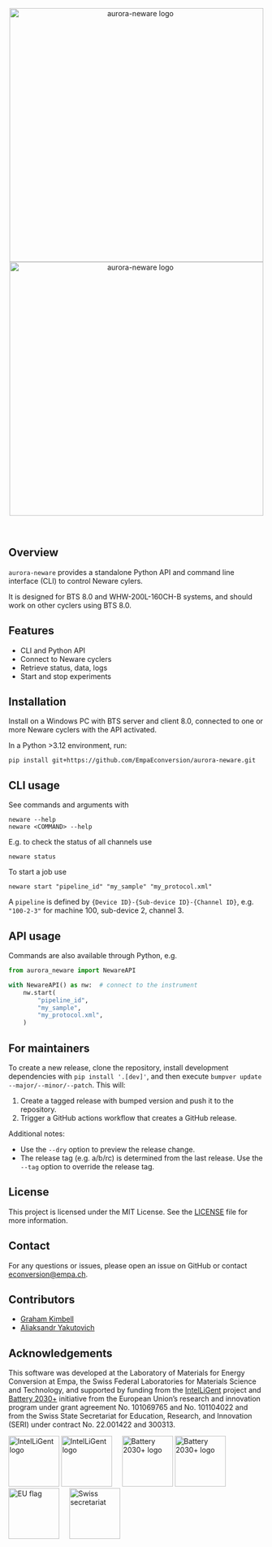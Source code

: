 <p align="center">
  <img src="https://github.com/user-attachments/assets/1046d7d9-0ef8-4188-a5cc-2c840e60c028#gh-light-mode-only" width="500" align="center" alt="aurora-neware logo">
  <img src="https://github.com/user-attachments/assets/738ed394-d2d7-4115-92c7-9a66537beb63#gh-dark-mode-only" width="500" align="center" alt="aurora-neware logo">
</p>

</br>

## Overview
`aurora-neware` provides a standalone Python API and command line interface (CLI) to control Neware cylers.

It is designed for BTS 8.0 and WHW-200L-160CH-B systems, and should work on other cyclers using BTS 8.0.

## Features
- CLI and Python API
- Connect to Neware cyclers
- Retrieve status, data, logs
- Start and stop experiments

## Installation
Install on a Windows PC with BTS server and client 8.0, connected to one or more Neware cyclers with the API activated.

In a Python >3.12 environment, run:
```
pip install git+https://github.com/EmpaEconversion/aurora-neware.git
```

## CLI usage

See commands and arguments with
```
neware --help
neware <COMMAND> --help
```

E.g. to check the status of all channels use
```
neware status
```

To start a job use
```
neware start "pipeline_id" "my_sample" "my_protocol.xml"
```

A `pipeline` is defined by `{Device ID}-{Sub-device ID}-{Channel ID}`, e.g. `"100-2-3"` for machine 100, sub-device 2, channel 3.

## API usage

Commands are also available through Python, e.g.
```python
from aurora_neware import NewareAPI

with NewareAPI() as nw:  # connect to the instrument
    nw.start(
        "pipeline_id",
        "my_sample",
        "my_protocol.xml",
    )
```

## For maintainers

To create a new release, clone the repository, install development dependencies with `pip install '.[dev]'`, and then execute `bumpver update --major/--minor/--patch`.
This will:

  1. Create a tagged release with bumped version and push it to the repository.
  2. Trigger a GitHub actions workflow that creates a GitHub release.

Additional notes:

  - Use the `--dry` option to preview the release change.
  - The release tag (e.g. a/b/rc) is determined from the last release.
    Use the `--tag` option to override the release tag.


## License
This project is licensed under the MIT License. See the [LICENSE](LICENSE) file for more information.

## Contact
For any questions or issues, please open an issue on GitHub or contact econversion@empa.ch.

## Contributors

- [Graham Kimbell](https://github.com/g-kimbell)
- [Aliaksandr Yakutovich](https://github.com/yakutovicha)

## Acknowledgements

This software was developed at the Laboratory of Materials for Energy Conversion at Empa, the Swiss Federal Laboratories for Materials Science and Technology, and supported by funding from the [IntelLiGent](https://heuintelligent.eu/) project and [Battery 2030+](https://battery2030.eu/) initiative from the European Union’s research and innovation program under grant agreement No. 101069765 and No. 101104022 and from the Swiss State Secretariat for Education, Research, and Innovation (SERI) under contract No. 22.001422 and 300313.

<img src="https://github.com/user-attachments/assets/373d30b2-a7a4-4158-a3d8-f76e3a45a508#gh-light-mode-only" height="100" alt="IntelLiGent logo">
<img src="https://github.com/user-attachments/assets/9d003d4f-af2f-497a-8560-d228cc93177c#gh-dark-mode-only" height="100" alt="IntelLiGent logo">&nbsp;&nbsp;&nbsp;&nbsp;
<img src="https://github.com/user-attachments/assets/21ebfe94-5524-487c-a24b-592f68193efc#gh-light-mode-only" height="100" alt="Battery 2030+ logo">
<img src="https://github.com/user-attachments/assets/5bcd9d36-1851-4439-9c71-4dbe09c21df0#gh-dark-mode-only" height="100" alt="Battery 2030+ logo">&nbsp;&nbsp;&nbsp;&nbsp;
<img src="https://github.com/user-attachments/assets/1d32a635-703b-432c-9d42-02e07d94e9a9" height="100" alt="EU flag">&nbsp;&nbsp;&nbsp;&nbsp;
<img src="https://github.com/user-attachments/assets/cd410b39-5989-47e5-b502-594d9a8f5ae1" height="100" alt="Swiss secretariat">
